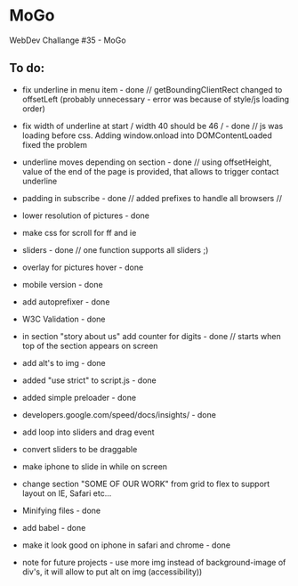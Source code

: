 # MoGo
WebDev Challange #35 - MoGo


## To do:
- fix underline in menu item - done // getBoundingClientRect changed to offsetLeft (probably unnecessary - error was because of style/js loading order)
- fix width of underline at start / width 40 should be 46 / - done //  js was loading before css. Adding window.onload into DOMContentLoaded fixed the problem
- underline moves depending on section - done // using offsetHeight, value of the end of the page is provided, that allows to trigger contact underline
- padding in subscribe - done // added prefixes to handle all browsers //
- lower resolution of pictures - done
- make css for scroll for ff and ie
- sliders - done // one function supports all sliders ;)
- overlay for pictures hover - done 
- mobile version - done
- add autoprefixer - done 
- W3C Validation - done 
- in section "story about us" add counter for digits - done // starts when top of the section appears on screen
- add alt's to img - done 
- added "use strict" to script.js - done
- added simple preloader - done
- developers.google.com/speed/docs/insights/ - done
- add loop into sliders and drag event
- convert sliders to be draggable
- make iphone to slide in while on screen
- change section "SOME OF OUR WORK" from grid to flex to support layout on IE, Safari etc...
- Minifying files - done
- add babel - done
- make it look good on iphone in safari and chrome - done

- note for future projects - use more img instead of background-image of div's, it will allow to put alt on img (accessibility))
